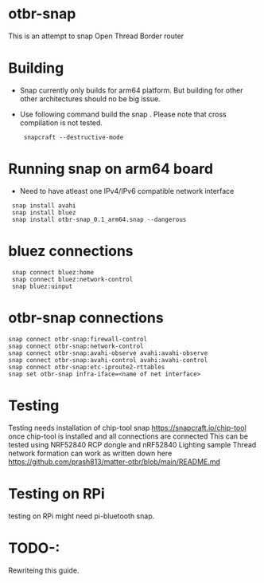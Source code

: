 # otbr-snap
This is an attempt to snap Open Thread Border router

# Building 
- Snap currently only builds for arm64 platform. But building for other other architectures should no be big issue.
- Use following command build the snap . Please note that cross compilation is not tested.
  
  ```
   snapcraft --destructive-mode
  ```
# Running snap on arm64 board
- Need to have atleast one IPv4/IPv6 compatible network interface
  
```
 snap install avahi
 snap install bluez
 snap install otbr-snap_0.1_arm64.snap --dangerous
```

# bluez connections

```
 snap connect bluez:home
 snap connect bluez:network-control
 snap bluez:uinput
```
# otbr-snap connections 

```
snap connect otbr-snap:firewall-control
snap connect otbr-snap:network-control
snap connect otbr-snap:avahi-observe avahi:avahi-observe
snap connect otbr-snap:avahi-control avahi:avahi-control
snap connect otbr-snap:etc-iproute2-rttables
snap set otbr-snap infra-iface=<name of net interface>
```
# Testing
Testing needs installation of chip-tool snap
https://snapcraft.io/chip-tool
once chip-tool is installed and all connections are connected
This can be tested using NRF52840 RCP dongle and nRF52840 Lighting sample
Thread network formation can work as written down here
https://github.com/prash813/matter-otbr/blob/main/README.md

# Testing on RPi
testing on RPi might need pi-bluetooth snap.

# TODO-:
Rewriteing this guide.
